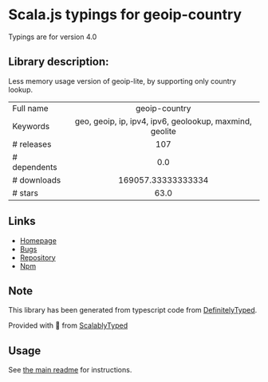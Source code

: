 
# Scala.js typings for geoip-country

Typings are for version 4.0

## Library description:
Less memory usage version of geoip-lite, by supporting only country lookup.

|                    |                 |
| ------------------ | :-------------: |
| Full name          | geoip-country |
| Keywords           | geo, geoip, ip, ipv4, ipv6, geolookup, maxmind, geolite |
| # releases         | 107 |
| # dependents       | 0.0 |
| # downloads        | 169057.33333333334 |
| # stars            | 63.0 |

## Links
- [Homepage](https://github.com/sapics/geoip-country)
- [Bugs](https://github.com/sapics/geoip-country/issues)
- [Repository](https://github.com/sapics/geoip-country)
- [Npm](https://www.npmjs.com/package/geoip-country)
    


## Note
This library has been generated from typescript code from [DefinitelyTyped](https://definitelytyped.org).

Provided with :purple_heart: from [ScalablyTyped](https://github.com/oyvindberg/ScalablyTyped)

## Usage
See [the main readme](../../readme.md) for instructions.


